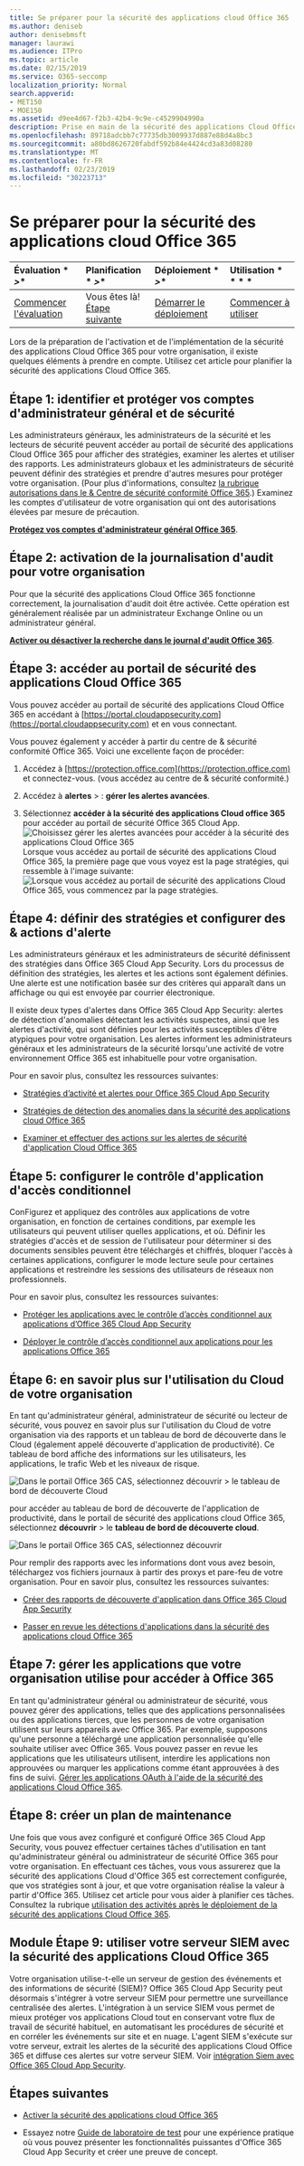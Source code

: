 ```yaml
---
title: Se préparer pour la sécurité des applications cloud Office 365
ms.author: deniseb
author: denisebmsft
manager: laurawi
ms.audience: ITPro
ms.topic: article
ms.date: 02/15/2019
ms.service: O365-seccomp
localization_priority: Normal
search.appverid:
- MET150
- MOE150
ms.assetid: d9ee4d67-f2b3-42b4-9c9e-c4529904990a
description: Prise en main de la sécurité des applications Cloud Office 365
ms.openlocfilehash: 89718adcbb7c77735db3009937d887e88d4a8bc3
ms.sourcegitcommit: a80bd8626720fabdf592b84e4424cd3a83d08280
ms.translationtype: MT
ms.contentlocale: fr-FR
ms.lasthandoff: 02/23/2019
ms.locfileid: "30223713"
---
```

# <a name="get-ready-for-office-365-cloud-app-security"></a>Se préparer pour la sécurité des applications cloud Office 365
  
|Évaluation * *\>**|Planification * *\>**|Déploiement * *\>**|Utilisation * * * *|
|:-----|:-----|:-----|:-----|
|[Commencer l'évaluation](office-365-cas-overview.md) <br/> |Vous êtes là!  <br/> [Étape suivante](turn-on-office-365-cas.md) <br/> |[Démarrer le déploiement](turn-on-office-365-cas.md) <br/> |[Commencer à utiliser](utilization-activities-for-ocas.md) <br/> |
   
Lors de la préparation de l'activation et de l'implémentation de la sécurité des applications Cloud Office 365 pour votre organisation, il existe quelques éléments à prendre en compte. Utilisez cet article pour planifier la sécurité des applications Cloud Office 365.
    
## <a name="step-1-identify-and-protect-your-global-and-security-administrator-accounts"></a>Étape 1: identifier et protéger vos comptes d'administrateur général et de sécurité

Les administrateurs généraux, les administrateurs de la sécurité et les lecteurs de sécurité peuvent accéder au portail de sécurité des applications Cloud Office 365 pour afficher des stratégies, examiner les alertes et utiliser des rapports. Les administrateurs globaux et les administrateurs de sécurité peuvent définir des stratégies et prendre d'autres mesures pour protéger votre organisation. (Pour plus d'informations, consultez [la rubrique autorisations dans le &amp; Centre de sécurité conformité Office 365](permissions-in-the-security-and-compliance-center.md).) Examinez les comptes d'utilisateur de votre organisation qui ont des autorisations élevées par mesure de précaution. 
  
 **[Protégez vos comptes d'administrateur général Office 365](https://docs.microsoft.com/office365/enterprise/protect-your-global-administrator-accounts)**. 
  
## <a name="step-2-turn-on-audit-logging-for-your-organization"></a>Étape 2: activation de la journalisation d'audit pour votre organisation

Pour que la sécurité des applications Cloud Office 365 fonctionne correctement, la journalisation d'audit doit être activée. Cette opération est généralement réalisée par un administrateur Exchange Online ou un administrateur général.
  
 **[Activer ou désactiver la recherche dans le journal d'audit Office 365](turn-audit-log-search-on-or-off.md)**. 
  
## <a name="step-3-go-to-the-office-365-cloud-app-security-portal"></a>Étape 3: accéder au portail de sécurité des applications Cloud Office 365

Vous pouvez accéder au portail de sécurité des applications Cloud Office 365 en accédant à [https://portal.cloudappsecurity.com](https://portal.cloudappsecurity.com) et en vous connectant. 

Vous pouvez également y accéder à partir du centre de &amp; sécurité conformité Office 365. Voici une excellente façon de procéder:

1. Accédez à [https://protection.office.com](https://protection.office.com) et connectez-vous. (vous accédez au centre de &amp; sécurité conformité.)
    
2. Accédez à **alertes** \> : **gérer les alertes avancées**.
    
3. Sélectionnez **accéder à la sécurité des applications Cloud office 365** pour accéder au portail de sécurité Office 365 Cloud App.<br> ![Choisissez gérer les alertes avancées pour accéder à la sécurité des applications Cloud Office 365](media/958632d4-03e3-4ade-8e22-d5509db6fca7.png)<br>Lorsque vous accédez au portail de sécurité des applications Cloud Office 365, la première page que vous voyez est la page stratégies, qui ressemble à l'image suivante:<br>![Lorsque vous accédez au portail de sécurité des applications Cloud Office 365, vous commencez par la page stratégies.](media/5cb8833c-4e08-438c-bab3-91b5106f6f3f.png)<br>
  
## <a name="step-4-define-policies-and-set-up-alerts-amp-actions"></a>Étape 4: définir des stratégies et configurer des &amp; actions d'alerte

Les administrateurs généraux et les administrateurs de sécurité définissent des stratégies dans Office 365 Cloud App Security. Lors du processus de définition des stratégies, les alertes et les actions sont également définies. Une alerte est une notification basée sur des critères qui apparaît dans un affichage ou qui est envoyée par courrier électronique. 
  
Il existe deux types d'alertes dans Office 365 Cloud App Security: alertes de détection d'anomalies détectant les activités suspectes, ainsi que les alertes d'activité, qui sont définies pour les activités susceptibles d'être atypiques pour votre organisation. Les alertes informent les administrateurs généraux et les administrateurs de la sécurité lorsqu'une activité de votre environnement Office 365 est inhabituelle pour votre organisation.
  
Pour en savoir plus, consultez les ressources suivantes:
  
- [Stratégies d’activité et alertes pour Office 365 Cloud App Security](activity-policies-and-alerts.md)
    
- [Stratégies de détection des anomalies dans la sécurité des applications cloud Office 365](anomaly-detection-policies-in-ocas.md)
    
- [Examiner et effectuer des actions sur les alertes de sécurité d'application Cloud Office 365](review-office-365-cas-alerts.md)
    

## <a name="step-5-set-up-conditional-access-app-control"></a>Étape 5: configurer le contrôle d'application d'accès conditionnel

ConFigurez et appliquez des contrôles aux applications de votre organisation, en fonction de certaines conditions, par exemple les utilisateurs qui peuvent utiliser quelles applications, et où. Définir les stratégies d'accès et de session de l'utilisateur pour déterminer si des documents sensibles peuvent être téléchargés et chiffrés, bloquer l'accès à certaines applications, configurer le mode lecture seule pour certaines applications et restreindre les sessions des utilisateurs de réseaux non professionnels.

Pour en savoir plus, consultez les ressources suivantes:

- [Protéger les applications avec le contrôle d’accès conditionnel aux applications d’Office 365 Cloud App Security](ocas-conditional-access-app-control.md)

- [Déployer le contrôle d’accès conditionnel aux applications pour les applications Office 365](ocas-deploy-conditional-access-app-control.md)

## <a name="step-6-learn-about-your-organizations-cloud-usage"></a>Étape 6: en savoir plus sur l'utilisation du Cloud de votre organisation

En tant qu'administrateur général, administrateur de sécurité ou lecteur de sécurité, vous pouvez en savoir plus sur l'utilisation du Cloud de votre organisation via des rapports et un tableau de bord de découverte dans le Cloud (également appelé découverte d'application de productivité). Ce tableau de bord affiche des informations sur les utilisateurs, les applications, le trafic Web et les niveaux de risque.
  
![Dans le portail Office 365 CAS, sélectionnez découvrir \> le tableau de bord de découverte Cloud](media/61269290-fd82-4d4b-8045-aea1ebc82287.png)
  
pour accéder au tableau de bord de découverte de l'application de productivité, dans le portail de sécurité des applications cloud Office 365, sélectionnez **découvrir** \> le **tableau de bord de découverte cloud**.
  
![Dans le portail Office 365 CAS, sélectionnez découvrir](media/73b5299f-94b5-49dd-a00f-154d188eb2c5.png)
  
Pour remplir des rapports avec les informations dont vous avez besoin, téléchargez vos fichiers journaux à partir des proxys et pare-feu de votre organisation. Pour en savoir plus, consultez les ressources suivantes:
  
- [Créer des rapports de découverte d'application dans Office 365 Cloud App Security](create-app-discovery-reports-in-ocas.md)
    
- [Passer en revue les détections d'applications dans la sécurité des applications cloud Office 365](review-app-discovery-findings-in-ocas.md)
    
## <a name="step-7-manage-apps-that-your-organization-is-using-to-access-office-365"></a>Étape 7: gérer les applications que votre organisation utilise pour accéder à Office 365

En tant qu'administrateur général ou administrateur de sécurité, vous pouvez gérer des applications, telles que des applications personnalisées ou des applications tierces, que les personnes de votre organisation utilisent sur leurs appareils avec Office 365. Par exemple, supposons qu'une personne a téléchargé une application personnalisée qu'elle souhaite utiliser avec Office 365. Vous pouvez passer en revue les applications que les utilisateurs utilisent, interdire les applications non approuvées ou marquer les applications comme étant approuvées à des fins de suivi. [Gérer les applications OAuth à l'aide de la sécurité des applications Cloud Office 365](manage-app-permissions-in-ocas.md).
  
## <a name="step-8-create-a-maintenance-plan"></a>Étape 8: créer un plan de maintenance

Une fois que vous avez configuré et configuré Office 365 Cloud App Security, vous pouvez effectuer certaines tâches d'utilisation en tant qu'administrateur général ou administrateur de sécurité Office 365 pour votre organisation. En effectuant ces tâches, vous vous assurerez que la sécurité des applications Cloud d'Office 365 est correctement configurée, que vos stratégies sont à jour, et que votre organisation réalise la valeur à partir d'Office 365. Utilisez cet article pour vous aider à planifier ces tâches. Consultez la rubrique [utilisation des activités après le déploiement de la sécurité des applications Cloud Office 365](utilization-activities-for-ocas.md).

## <a name="optional-step-9-use-your-siem-server-with-office-365-cloud-app-security"></a>Module Étape 9: utiliser votre serveur SIEM avec la sécurité des applications Cloud Office 365

Votre organisation utilise-t-elle un serveur de gestion des événements et des informations de sécurité (SIEM)? Office 365 Cloud App Security peut désormais s'intégrer à votre serveur SIEM pour permettre une surveillance centralisée des alertes. L'intégration à un service SIEM vous permet de mieux protéger vos applications Cloud tout en conservant votre flux de travail de sécurité habituel, en automatisant les procédures de sécurité et en corréler les événements sur site et en nuage. L'agent SIEM s'exécute sur votre serveur, extrait les alertes de la sécurité des applications Cloud Office 365 et diffuse ces alertes sur votre serveur SIEM. Voir [intégration Siem avec Office 365 Cloud App Security](integrate-your-siem-server-with-office-365-cas.md).
  
## <a name="next-steps"></a>Étapes suivantes

- [Activer la sécurité des applications cloud Office 365](turn-on-office-365-cas.md)
    
- Essayez notre [Guide de laboratoire de test](https://docs.microsoft.com/office365/enterprise/cloud-app-security-for-your-office-365-dev-test-environment) pour une expérience pratique où vous pouvez présenter les fonctionnalités puissantes d'Office 365 Cloud App Security et créer une preuve de concept. 
    


